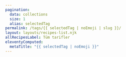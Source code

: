 ```yaml
---
pagination:
  data: collections
  size: 1
  alias: selectedTag
permalink: /tags/{{ selectedTag | noEmoji | slug }}/
layout: layouts/recipes-list.njk
allRecipesLabel: Tüm tarifler
eleventyComputed:
  metaTitle: "{{ selectedTag | noEmoji }}"
---
```

